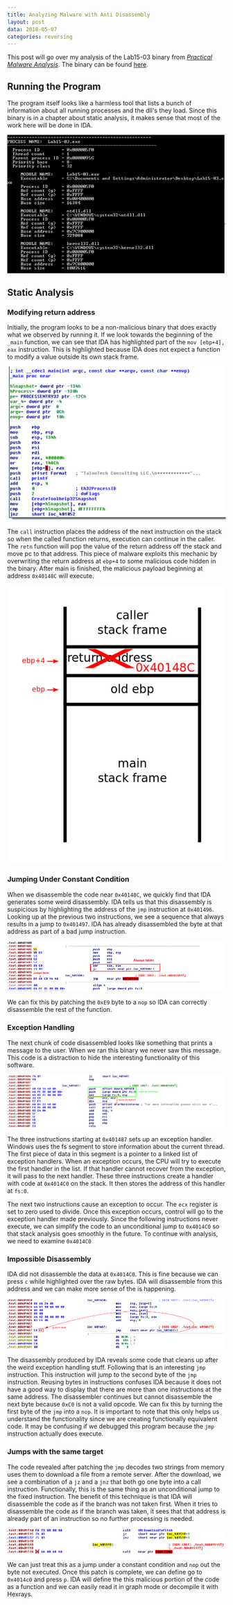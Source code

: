 ```yaml
---
title: Analyzing Malware with Anti Disassembly
layout: post
data: 2018-05-07
categories: reversing
---
```


This post will go over my analysis of the Lab15-03 binary from [*Practical Malware Analysis*](https://nostarch.com/malware). The binary can be found [here](https://github.com/mikesiko/PracticalMalwareAnalysis-Labs).

## Running the Program

The program itself looks like a harmless tool that lists a bunch of information about all running processes and the dll's they load. Since this binary is in a chapter about static analysis, it makes sense that most of the work here will be done in IDA.

![Part of Lab15-03.exe output](assets/2018-05-07-analyzing-malware-with-anti-disassembly/screenshot.png)

## Static Analysis

### Modifying return address

Initially, the program looks to be a non-malicious binary that does exactly what we observed by running it. If we look towards the beginning of the `_main` function, we can see that IDA has highlighted part of the `mov [ebp+4], eax` instruction. This is highlighted because IDA does not expect a function to modify a value outside its own stack frame. 

![IDA highlighting suspicious mov instruction](assets/2018-05-07-analyzing-malware-with-anti-disassembly/ida_overwrite_retaddr.png)

The `call` instruction places the address of the next instruction on the stack so when the called function returns, execution can continue in the caller. The `retn` function will pop the value of the return address off the stack and move pc to that address. This piece of malware exploits this mechanic by overwriting the return address at `ebp+4` to some malicious code hidden in the binary. After main is finished, the malicious payload beginning at address `0x40148C` will execute.

![Stack at mov instruction](assets/2018-05-07-analyzing-malware-with-anti-disassembly/stack_diagram.png) 

### Jumping Under Constant Condition

When we disassemble the code near `0x40148C`, we quickly find that IDA generates some weird disassembly. IDA tells us that this disassembly is suspicious by highlighting the address of the `jmp` instruction at `0x401496`. Looking up at the previous two instructions, we see a sequence that always results in a jump to `0x401497`. IDA has already disassembled the byte at that address as part of a bad jump instruction.

![Jumping with a constant condition](assets/2018-05-07-analyzing-malware-with-anti-disassembly/jz_trick.png)

We can fix this by patching the `0xE9` byte to a `nop` so IDA can correctly disassemble the rest of the function.

### Exception Handling

The next chunk of code disassembled looks like something that prints a message to the user. When we ran this binary we never saw this message. This code is a distraction to hide the interesting functionality of this software.

![Exception handling](assets/2018-05-07-analyzing-malware-with-anti-disassembly/exception.png)

The three instructions starting at `0x401487` sets up an exception handler. Windows uses the fs segment to store information about the current thread. The first piece of data in this segment is a pointer to a linked list of exception handlers. When an exception occurs, the CPU will try to execute the first handler in the list. If that handler cannot recover from the exception, it will pass to the next handler. These three instructions create a handler with code at `0x4014C0` on the stack. It then stores the address of this handler at `fs:0`.

The next two instructions cause an exception to occur. The `ecx` register is set to zero used to divide. Once this exception occurs, control will go to the exception handler made previously. Since the following instructions never execute, we can simplify the code to an unconditional jump to `0x4014C0` so that stack analysis goes smoothly in the future. To continue with analysis, we need to examine `0x4014C0`

### Impossible Disassembly

IDA did not disassemble the data at `0x4014C0`. This is fine because we can press `c` while highlighted over the raw bytes. IDA will disassemble from this address and we can make more sense of the is happening.

![Jmp instruction reusing its own bytes](assets/2018-05-07-analyzing-malware-with-anti-disassembly/overlayed_instructions.png)

The disassembly produced by IDA reveals some code that cleans up after the weird exception handling stuff. Following that is an interesting `jmp` instruction. This instruction will jump to the second byte of the `jmp` instruction. Reusing bytes in instructions confuses IDA because it does not have a good way to display that there are more than one instructions at the same address. The disassembler continues but cannot disassemble the next byte because `0xC0` is not a valid opcode. We can fix this by turning the first byte of the `jmp` into a `nop`. It is important to note that this only helps us understand the functionality since we are creating functionally equivalent code. It may be confusing if we debugged this program because the `jmp` instruction actually does execute.

### Jumps with the same target

The code revealed after patching the `jmp` decodes two strings from memory uses them to download a file from a remote server. After the download, we see a combination of a `jz` and a `jnz` that both go one byte into a call instruction. Functionally, this is the same thing as an unconditional jump to the fixed instruction. The benefit of this technique is that IDA will disassemble the code as if the branch was not taken first. When it tries to disassemble the code as if the branch was taken, it sees that that address is already part of an instruction so no further processing is needed. 

![Using two jumps to make a jump to constant condition](assets/2018-05-07-analyzing-malware-with-anti-disassembly/jump_to_same_addr.png)

We can just treat this as a jump under a constant condition and `nop` out the byte not executed. Once this patch is complete, we can define go to `0x4014c0` and press `p`. IDA will define the this malicious portion of the code as a function and we can easily read it in graph mode or decompile it with Hexrays.
